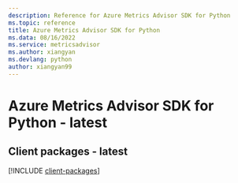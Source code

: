```yaml
---
description: Reference for Azure Metrics Advisor SDK for Python
ms.topic: reference
title: Azure Metrics Advisor SDK for Python
ms.data: 08/16/2022
ms.service: metricsadvisor
ms.author: xiangyan
ms.devlang: python
author: xiangyan99
---
```

# Azure Metrics Advisor SDK for Python - latest

## Client packages - latest
[!INCLUDE [client-packages](metrics-advisor-client-index.md)]